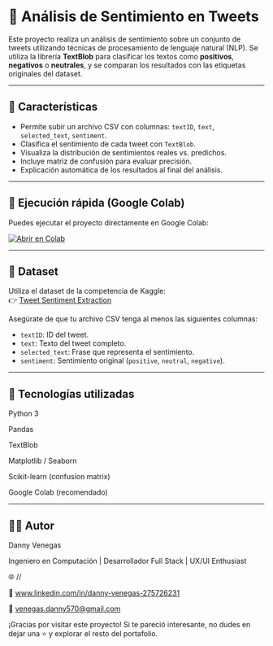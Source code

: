 # 🧠 Análisis de Sentimiento en Tweets

Este proyecto realiza un análisis de sentimiento sobre un conjunto de tweets utilizando técnicas de procesamiento de lenguaje natural (NLP). Se utiliza la librería **TextBlob** para clasificar los textos como **positivos**, **negativos** o **neutrales**, y se comparan los resultados con las etiquetas originales del dataset.

---

## 📌 Características

- Permite subir un archivo CSV con columnas: `textID`, `text`, `selected_text`, `sentiment`.
- Clasifica el sentimiento de cada tweet con `TextBlob`.
- Visualiza la distribución de sentimientos reales vs. predichos.
- Incluye matriz de confusión para evaluar precisión.
- Explicación automática de los resultados al final del análisis.

---

## 🚀 Ejecución rápida (Google Colab)

Puedes ejecutar el proyecto directamente en Google Colab:

[![Abrir en Colab](https://colab.research.google.com/assets/colab-badge.svg)](https://colab.research.google.com/)

---

## 📁 Dataset

Utiliza el dataset de la competencia de Kaggle:  
👉 [Tweet Sentiment Extraction](https://www.kaggle.com/competitions/tweet-sentiment-extraction/data)

Asegúrate de que tu archivo CSV tenga al menos las siguientes columnas:

- `textID`: ID del tweet.
- `text`: Texto del tweet completo.
- `selected_text`: Frase que representa el sentimiento.
- `sentiment`: Sentimiento original (`positive`, `neutral`, `negative`).

---

## 🧩 Tecnologías utilizadas

Python 3

Pandas

TextBlob

Matplotlib / Seaborn

Scikit-learn (confusion matrix)

Google Colab (recomendado)

---

## 👨‍💻 Autor

Danny Venegas

Ingeniero en Computación | Desarrollador Full Stack | UX/UI Enthusiast

🌐 //

💼 www.linkedin.com/in/danny-venegas-275726231

📧 venegas.danny570@gmail.com

¡Gracias por visitar este proyecto! Si te pareció interesante, no dudes en dejar una ⭐ y explorar el resto del portafolio.
